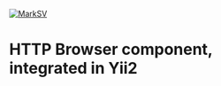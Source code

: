 [![MarkSV](http://marksv.com/wp-content/themes/twentyfifteen/images/logo.png)](http://marksv.com/)

# HTTP Browser component, integrated in Yii2
